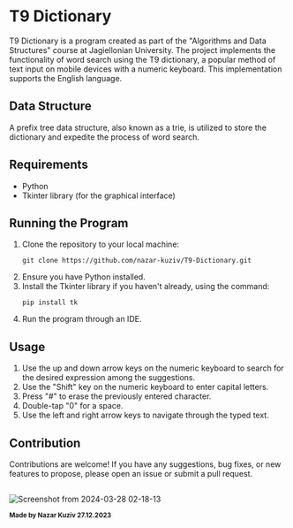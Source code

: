 # T9 Dictionary

T9 Dictionary is a program created as part of the "Algorithms and Data Structures" course at Jagiellonian University. The project implements the functionality of word search using the T9 dictionary, a popular method of text input on mobile devices with a numeric keyboard. This implementation supports the English language.

## Data Structure
A prefix tree data structure, also known as a trie, is utilized to store the dictionary and expedite the process of word search.

## Requirements
- Python
- Tkinter library (for the graphical interface)

## Running the Program
1. Clone the repository to your local machine:
   ```
   git clone https://github.com/nazar-kuziv/T9-Dictionary.git
   ```
2. Ensure you have Python installed.
3. Install the Tkinter library if you haven't already, using the command:
   ```
   pip install tk
   ```
4. Run the program through an IDE.

## Usage
1. Use the up and down arrow keys on the numeric keyboard to search for the desired expression among the suggestions.
2. Use the "Shift" key on the numeric keyboard to enter capital letters.
3. Press "#" to erase the previously entered character.
4. Double-tap "0" for a space.
5. Use the left and right arrow keys to navigate through the typed text.

## Contribution
Contributions are welcome! If you have any suggestions, bug fixes, or new features to propose, please open an issue or submit a pull request.

##
![Screenshot from 2024-03-28 02-18-13](https://github.com/nazar-kuziv/T9-Dictionary/assets/57569453/18423eb0-5537-4251-a2f0-f26eab3d0147)


<sub>**Made by Nazar Kuziv 27.12.2023**</sub>

